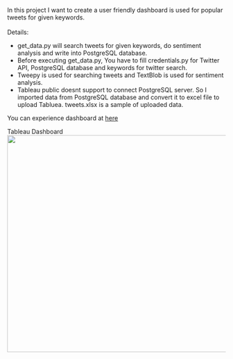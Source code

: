 In this project I want to create a user friendly dashboard is used for popular tweets for given keywords.<br><br>
Details:
- get_data.py will search tweets for given keywords, do sentiment analysis and write into PostgreSQL database.
- Before executing get_data.py, You have to fill credentials.py for Twitter API, PostgreSQL database and keywords for twitter search.
- Tweepy is used for searching tweets and TextBlob is used for sentiment analysis.
- Tableau public doesnt support to connect PostgreSQL server. So I imported data from PostgreSQL database and convert it to excel file to upload Tabluea. tweets.xlsx is a sample of uploaded data.

You can experience dashboard at [here](https://public.tableau.com/app/profile/ercan2027/viz/final_dashboard_16732929443320/TweetsDashboard2?publish=yes)

Tableau Dashboard
<img src="https://user-images.githubusercontent.com/67562422/211403092-81ef63c6-b98d-4bba-828a-821095a9ba4b.png" width="1000" height="500" >



